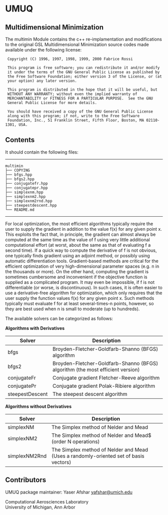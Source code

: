# UMUQ

Multidimensional Minimization
------------

The multimin Module contains the c++ re-implamentation and modifications to the original 
GSL Multidimensional Minimization source codes made available under the following license:

~~~~~~~~~~~~~~~~~~~~~~~~~~~
 Copyright (C) 1996, 1997, 1998, 1999, 2000 Fabrice Rossi
 
 This program is free software; you can redistribute it and/or modify
 it under the terms of the GNU General Public License as published by
 the Free Software Foundation; either version 3 of the License, or (at
 your option) any later version.
 
 This program is distributed in the hope that it will be useful, but
 WITHOUT ANY WARRANTY; without even the implied warranty of
 MERCHANTABILITY or FITNESS FOR A PARTICULAR PURPOSE.  See the GNU
 General Public License for more details.
 
 You should have received a copy of the GNU General Public License
 along with this program; if not, write to the Free Software
 Foundation, Inc., 51 Franklin Street, Fifth Floor, Boston, MA 02110-1301, USA.
~~~~~~~~~~~~~~~~~~~~~~~~~~~

Contents
----------------

It should contain the following files:  

-----------------------------------
    multimin
    ├── COPYING
    ├── bfgs.hpp
    ├── bfgs2.hpp
    ├── conjugatefr.hpp
    ├── conjugatepr.hpp
    ├── simplexnm.hpp
    ├── simplexnm2.hpp
    ├── simplexnm2rnd.hpp
    ├── steepestdescent.hpp
    └── README.md
-----------------------------------

For local optimization, the most efficient algorithms typically require the user to supply 
the gradient in addition to the value f(x) for any given point x. This exploits the fact 
that, in principle, the gradient can almost always be computed at the same time as the value 
of f using very little additional computational effort (at worst, about the same as that of 
evaluating f a second time). If a quick way to compute the derivative of f is not obvious, 
one typically finds gradient using an adjoint method, or possibly using automatic differentiation 
tools. 
Gradient-based methods are critical for the efficient optimization of very high-dimensional 
parameter spaces (e.g. n in the thousands or more).
On the other hand, computing the gradient is sometimes cumbersome and inconvenient if the 
objective function is supplied as a complicated program. It may even be impossible, if f 
is not differentiable (or worse, is discontinuous). In such cases, it is often easier to 
use a derivative-free algorithm for optimization, which only requires that the user supply 
the function values f(x) for any given point x. Such methods typically must evaluate f for 
at least several-times-n points, however, so they are best used when n is small to moderate 
(up to hundreds).

The available solvers can be categorized as follows:

**Algorithms with Derivatives**    

Solver | Description
--- | --- 
bfgs | Broyden-Fletcher-Goldfarb-Shanno (BFGS) algorithm
bfgs2 | Broyden-Fletcher-Goldfarb-Shanno (BFGS) algorithm (the most efficient version)
conjugateFr | Conjugate gradient Fletcher-Reeve algorithm
conjugatePr | Conjugate gradient Polak-Ribiere algorithm
steepestDescent | The steepest descent algorithm

**Algorithms without Derivatives**    

Solver | Description 
--- | ---|
simplexNM | The Simplex method of Nelder and Mead
simplexNM2 | The Simplex method of Nelder and Mead$ (order N operations)
simplexNM2Rnd | The Simplex method of Nelder and Mead (Uses a randomly-oriented set of basis vectors)


Contributors
------------
UMUQ package maintainer: Yaser Afshar <yafshar@umich.edu>  

Computational Aerosciences Laboratory  
University of Michigan, Ann Arbor 
